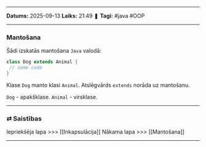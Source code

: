 ___

**Datums:** 2025-09-13
**Laiks:** 21:49
❚ **Tagi:** #java #OOP 

---
### Mantošana

Šādi izskatās mantošana `Java` valodā:

```java
class Dog extends Animal {
 // some code
}
```

Klase `Dog` manto klasi `Animal`. Atslēgvārds `extends` norāda uz mantošanu.

`Dog` - apakšklase.
`Animal` - virsklase.

---
### ⇄ Saistības

Iepriekšēja lapa >>> [[Inkapsulācija]]
Nākama lapa >>> [[Mantošana]]

---